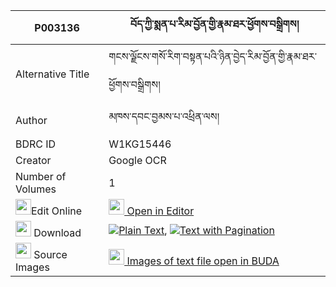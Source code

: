 |P003136|བོད་ཀྱི་སྨན་པ་རིམ་བྱོན་གྱི་རྣམ་ཐར་ཕྱོགས་བསྒྲིགས། 
| --- | --- 
|Alternative Title |གངས་ལྗོངས་གསོ་རིག་བསྟན་པའི་ཉིན་བྱེད་རིམ་བྱོན་གྱི་རྣམ་ཐར་ཕྱོགས་བསྒྲིགས།
|Author| མཁས་དབང་བྱམས་པ་འཕྲིན་ལས།
|BDRC ID | W1KG15446
|Creator | Google OCR
|Number of Volumes| 1
|<img width="25" src="https://img.icons8.com/color/25/000000/edit-property.png">Edit Online| [<img width="25" src="https://avatars.githubusercontent.com/u/45091458?s=200&v=4"> Open in Editor](http://editor.openpecha.org/P003136)
|<img width="25" src="https://img.icons8.com/fluent/48/000000/download-2.png"/>  Download | [![](https://img.icons8.com/color/20/000000/txt.png)Plain Text](https://github.com/Openpecha/P003136/releases/download/v2/bo_kyi_menpa_rimjon_gyi_namtar_plain_P003136.zip), [![](https://img.icons8.com/color/20/000000/txt.png)Text with Pagination](https://github.com/Openpecha/P003136/releases/download/v2/bo_kyi_menpa_rimjon_gyi_namtar_pages_P003136.zip)
|<img width="25" src="https://img.icons8.com/plasticine/100/000000/pictures-folder.png"/>  Source Images | [<img width="25" src="https://library.bdrc.io/icons/BUDA-small.svg"> Images of text file open in BUDA](https://library.bdrc.io/show/bdr:W1KG15446)